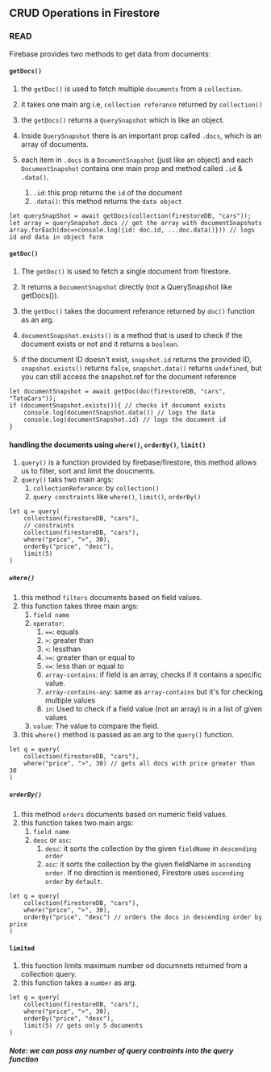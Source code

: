 ## CRUD Operations in Firestore

### READ
Firebase provides two methods to get data from documents:

#### `getDocs()`
1. the `getDoc()` is used to fetch multiple `documents` from a `collection`.

2. it takes one main arg i.e, `collection referance` returned by `collection()`

3. the `getDocs()` returns a `QuerySnapshot` which is like an object.
4. Inside `QuerySnapshot` there is an important prop called `.docs`, which is an array of documents.
5. each item in `.docs` is a `DocumentSnapshot` (just like an object) and each `DocumentSnapshot` contains one main prop and method called `.id` & `.data()`.
    1. `.id`: this prop returns the `id` of the document
    2. `.data()`: this method returns the `data object`
```JS
let querySnapShot = await getDocs(collection(firestoreDB, "cars"));
let array = querySnapshot.docs // get the array with documentSnapshots
array.forEach(doc=>console.log({id: doc.id, ...doc.data()})) // logs id and data in object form
```

#### `getDoc()`
1. The `getDoc()` is used to fetch a single document from firestore.

2.  It returns a `DocumentSnapshot` directly (not a QuerySnapshot like getDocs()).

3. the `getDoc()` takes the document referance returned by `doc()` function as an arg.

4. `documentSnapshot.exists()` is a method that is used to check if the document exists or not and it returns a `boolean`.

5. if the document ID doesn't exist, `snapshot.id` returns the provided ID, `snapshot.exists()` returns `false`, `snapshot.data()` returns `undefined`, but you can still access the snapshot.ref for the document reference
```JS
let documentSnapshot = await getDoc(doc(firestoreDB, "cars", "TataCars"));
if (documentSnapshot.exists()){ // checks if document exists
    console.log(documentSnapshot.data()) // logs the data
    console.log(documentSnapshot.id) // logs the document id
} 
```

#### handling the documents using `where()`, `orderBy()`, `limit()`
1. `query()` is a function provided by firebase/firestore, this method allows us to filter, sort and limit the doucments.
2. `query()` taks two main args:
    1. `collectionReferance`: by `collection()`
    2. `query constraints` like `where()`, `limit()`, `orderBy()`
```JS
let q = query(
    collection(firestoreDB, "cars"),
    // constraints
    collection(firestoreDB, "cars"),
    where("price", ">", 30),
    orderBy("price", "desc"),
    limit(5)
)
```

##### `where()`
1. this method `filters` documents based on field values.
2. this function takes three main args:
    1. `field name`
    2. `operator`: 
        1. `==`: equals
        2. `>`: greater than
        3. `<`: lessthan
        4. `>=`: greater than or equal to
        5. `<=`: less than or equal to
        6. `array-contains`: if field is an array, checks if it contains a specific value.
        7. `array-contains-any`: same as `array-contains` but it's for checking multiple values
        8. `in`: Used to check if a field value (not an array) is in a list of given values
    3. `value`: The value to compare the field.
4. this `where()` method is passed as an arg to the `query()` function.
```JS
let q = query(
    collection(firestoreDB, "cars"),
    where("price", ">", 30) // gets all docs with price greater than 30
)
```

##### `orderBy()`
1. this method `orders` documents based on numeric field values.
2. this function takes two main args:
    1. `field name`
    2. `desc` or `asc`: 
        1. `desc`: it sorts the collection by the given `fieldName` in `descending order`
        2. `asc`: it sorts the collection by the given fieldName in `ascending order`. If no direction is mentioned, Firestore uses `ascending order` by `default`.
```JS
let q = query(
    collection(firestoreDB, "cars"),
    where("price", ">", 30),
    orderBy("price", "desc") // orders the docs in descending order by price
)
```
        
#### `limited`
1. this function limits maximum number od documnets returned from a collection query.
2. this function takes a `number` as arg.
```JS
let q = query(
    collection(firestoreDB, "cars"),
    where("price", ">", 30),
    orderBy("price", "desc"),
    limit(5) // gets only 5 documents
)
```

##### Note: we can pass any number of query contraints into the query function